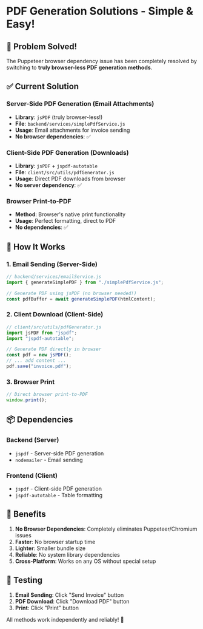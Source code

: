 # PDF Generation Solutions - Simple & Easy!

## 🎯 **Problem Solved!**

The Puppeteer browser dependency issue has been completely resolved by switching to **truly browser-less PDF generation methods**.

## ✅ **Current Solution**

### **Server-Side PDF Generation (Email Attachments)**

- **Library**: `jsPDF` (truly browser-less!)
- **File**: `backend/services/simplePdfService.js`
- **Usage**: Email attachments for invoice sending
- **No browser dependencies**: ✅

### **Client-Side PDF Generation (Downloads)**

- **Library**: `jsPDF` + `jspdf-autotable`
- **File**: `client/src/utils/pdfGenerator.js`
- **Usage**: Direct PDF downloads from browser
- **No server dependency**: ✅

### **Browser Print-to-PDF**

- **Method**: Browser's native print functionality
- **Usage**: Perfect formatting, direct to PDF
- **No dependencies**: ✅

## 🚀 **How It Works**

### **1. Email Sending (Server-Side)**

```javascript
// backend/services/emailService.js
import { generateSimplePDF } from "./simplePdfService.js";

// Generate PDF using jsPDF (no browser needed!)
const pdfBuffer = await generateSimplePDF(htmlContent);
```

### **2. Client Download (Client-Side)**

```javascript
// client/src/utils/pdfGenerator.js
import jsPDF from "jspdf";
import "jspdf-autotable";

// Generate PDF directly in browser
const pdf = new jsPDF();
// ... add content ...
pdf.save("invoice.pdf");
```

### **3. Browser Print**

```javascript
// Direct browser print-to-PDF
window.print();
```

## 📦 **Dependencies**

### **Backend (Server)**

- `jspdf` - Server-side PDF generation
- `nodemailer` - Email sending

### **Frontend (Client)**

- `jspdf` - Client-side PDF generation
- `jspdf-autotable` - Table formatting

## 🎉 **Benefits**

1. **No Browser Dependencies**: Completely eliminates Puppeteer/Chromium issues
2. **Faster**: No browser startup time
3. **Lighter**: Smaller bundle size
4. **Reliable**: No system library dependencies
5. **Cross-Platform**: Works on any OS without special setup

## 🔧 **Testing**

1. **Email Sending**: Click "Send Invoice" button
2. **PDF Download**: Click "Download PDF" button
3. **Print**: Click "Print" button

All methods work independently and reliably! 🎯
